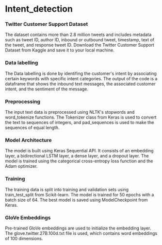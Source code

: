 # Intent_detection


### Twitter Customer Support Dataset 

The dataset contains more than 2.8 million tweets and includes metadata such as tweet ID, author ID, inbound or outbound tweet, timestamp, text of the tweet, and response tweet ID.
Download the Twitter Customer Support Dataset from Kaggle and save it to your local machine.

### Data labelling
The Data labelling is done by identifing the customer's intent by associating certain keywords with specific intent categories. The output of the code is a dataframe that shows the inbound text messages, the associated customer intent, and the sentiment of the message.


### Preprocessing
The input text data is preprocessed using NLTK's stopwords and word_tokenize functions. The Tokenizer class from Keras is used to convert the text to sequences of integers, and pad_sequences is used to make the sequences of equal length.

### Model Architecture
The model is built using Keras Sequential API. It consists of an embedding layer, a bidirectional LSTM layer, a dense layer, and a dropout layer. The model is trained using the categorical cross-entropy loss function and the Adam optimizer.

### Training
The training data is split into training and validation sets using train_test_split from Scikit-learn. The model is trained for 50 epochs with a batch size of 64. The best model is saved using ModelCheckpoint from Keras.

### GloVe Embeddings
Pre-trained GloVe embeddings are used to initialize the embedding layer. The glove.twitter.27B.100d.txt file is used, which contains word embeddings of 100 dimensions.

